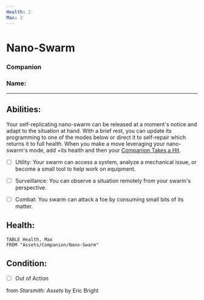 ```yaml
---
Health: 2
Max: 2
---
```


# Nano-Swarm
### Companion

### Name:<hr>

## Abilities:
Your self-replicating nano-swarm can be released at a moment&#x27;s notice and adapt to the situation at hand. With a brief rest, you can update its programming to one of the modes below or direct it to self-repair which returns it to full health. When you make a move leveraging your nano-swarm&#x27;s mode, add +its health and then your [Companion Takes a Hit](Companion_Takes_a_Hit.md).

- [ ] Utility: Your swarm can access a system, analyze a mechanical issue, or become a small tool to help work on equipment.

- [ ] Surveillance: You can observe a situation remotely from your swarm&#x27;s perspective.

- [ ] Combat: You swarm can attack a foe by consuming small bits of its matter.

## Health:
```dataview
TABLE Health, Max
FROM "Assets/Companion/Nano-Swarm"
```


## Condition:
- [ ] Out of Action

from *Starsmith: Assets* by Eric Bright